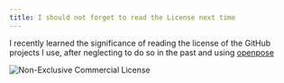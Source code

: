 ```yaml
---
title: I should not forget to read the License next time 
---
```


I recently learned the significance of reading the license of the GitHub projects I use, after neglecting to do so in the past and using [openpose](https://github.com/CMU-Perceptual-Computing-Lab/openpose)


 
![Non-Exclusive Commercial License](https://dragona.github.com/assets/images/posts/free-or-not.png)
  